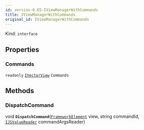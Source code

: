 ```yaml
---
id: version-0.65-IViewManagerWithCommands
title: IViewManagerWithCommands
original_id: IViewManagerWithCommands
---
```


Kind: `interface`



## Properties
### Commands
`readonly`  [`IVectorView`](https://docs.microsoft.com/uwp/api/Windows.Foundation.Collections.IVectorView-1)<string> `Commands` </string>



## Methods
### DispatchCommand
void **`DispatchCommand`**([`FrameworkElement`](https://docs.microsoft.com/uwp/api/Windows.UI.Xaml.FrameworkElement) view, string commandId, [`IJSValueReader`](IJSValueReader) commandArgsReader)




